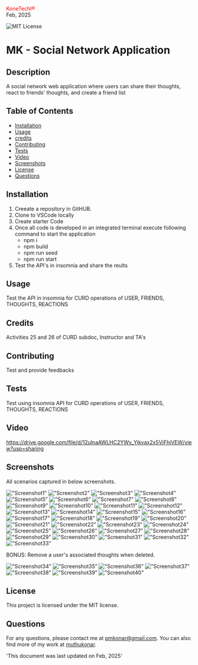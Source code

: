 
<span style="color:red;">KoneTechI®</span> <br>
  Feb, 2025
  
   ![MIT License](https://img.shields.io/badge/license-MIT-green)
    
  # MK - Social Network Application

  ## Description
  A social network web application where users can share their thoughts, react to friends' thoughts, and create a friend list

  ## Table of Contents

  - [Installation](#installation)
  - [Usage](#usage)
  - [credits]()
  - [Contributing](#contributing)
  - [Tests](#tests)
  - [Video](#video)
  - [Screenshots](#screenshots)
  - [License](#license)
  - [Questions](#questions)

## Installation
1. Creeate a repository in GitHUB.
2. Clone to VSCode locally 
3. Create starter Code 
4. Once all code is developed  in an integrated terminal execute following command to start the application
   - npm  i 
   - npm build 
   - npm run seed
   - npm run start
 5. Test the API's in insomnia and share the reults 


## Usage
Test the API in insomnia for CURD operations of USER, FRIENDS, THOUGHTS, REACTIONS 


## Credits
Activities 25 and 26 of CURD subdoc, Instructor and TA's

## Contributing
Test and provide feedbacks 

 ## Tests
Test using insomnia API for CURD operations of USER, FRIENDS, THOUGHTS, REACTIONS

## Video

https://drive.google.com/file/d/12ulnaAWLHC2YWy_Yikvax2x5VjFhjVEW/view?usp=sharing


## Screenshots 
All scenarios captured in below screenshots.

!["Screenshot1”](./Main/src/assets/screenshots/SS1.png )
!["Screenshot2”](./Main/src/assets/screenshots/SS2.png )
!["Screenshot3”](./Main/src/assets/screenshots/SS3.png )
!["Screenshot4”](./Main/src/assets/screenshots/SS4.png )
!["Screenshot5”](./Main/src/assets/screenshots/SS5.png )
!["Screenshot6”](./Main/src/assets/screenshots/SS6.png )
!["Screenshot7”](./Main/src/assets/screenshots/SS7.png )
!["Screenshot8”](./Main/src/assets/screenshots/SS8.png )
!["Screenshot9”](./Main/src/assets/screenshots/SS9.png )
!["Screenshot10”](./Main/src/assets/screenshots/SS10.png )
!["Screenshot11”](./Main/src/assets/screenshots/SS11.png )
!["Screenshot12”](./Main/src/assets/screenshots/SS12.png )
!["Screenshot13”](./Main/src/assets/screenshots/SS13.png )
!["Screenshot14”](./Main/src/assets/screenshots/SS14.png )
!["Screenshot15”](./Main/src/assets/screenshots/SS15.png )
!["Screenshot16”](./Main/src/assets/screenshots/SS16.png )
!["Screenshot17”](./Main/src/assets/screenshots/SS17.png )
!["Screenshot18”](./Main/src/assets/screenshots/SS18.png )
!["Screenshot19”](./Main/src/assets/screenshots/SS19.png )
!["Screenshot20”](./Main/src/assets/screenshots/SS20.png )
!["Screenshot21”](./Main/src/assets/screenshots/SS21.png )
!["Screenshot22”](./Main/src/assets/screenshots/SS22.png )
!["Screenshot23”](./Main/src/assets/screenshots/SS23.png )
!["Screenshot24”](./Main/src/assets/screenshots/SS24.png )
!["Screenshot25”](./Main/src/assets/screenshots/SS25.png )
!["Screenshot26”](./Main/src/assets/screenshots/SS26.png )
!["Screenshot27”](./Main/src/assets/screenshots/SS27.png )
!["Screenshot28”](./Main/src/assets/screenshots/SS28.png )
!["Screenshot29”](./Main/src/assets/screenshots/SS29.png )
!["Screenshot30”](./Main/src/assets/screenshots/SS30.png )
!["Screenshot31”](./Main/src/assets/screenshots/SS31.png )
!["Screenshot32”](./Main/src/assets/screenshots/SS32.png )
!["Screenshot33”](./Main/src/assets/screenshots/SS33.png )


BONUS: Remove a user's associated thoughts when deleted.

!["Screenshot34”](./Main/src/assets/screenshots/SS34.png )
!["Screenshot35”](./Main/src/assets/screenshots/SS35.png )
!["Screenshot36”](./Main/src/assets/screenshots/SS36.png )
!["Screenshot37”](./Main/src/assets/screenshots/SS37.png )
!["Screenshot38”](./Main/src/assets/screenshots/SS38.png )
!["Screenshot39”](./Main/src/assets/screenshots/SS39.png )
!["Screenshot40”](./Main/src/assets/screenshots/SS40.png )

## License
This project is licensed under the MIT license.


## Questions
For any questions, please contact me at [pmkonar@gmail.com](mailto:pmkonar@gmail.com).
You can also find more of my work at [muthukonar](https://github.com/muthukonar).



'This document was last updated on Feb, 2025'

